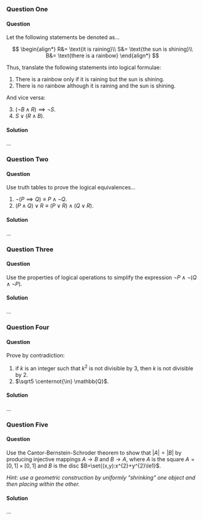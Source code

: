 ### Question One

#### Question

Let the following statements be denoted as...

$$
\begin{align*}
R&= \text{it is raining}\\
S&= \text{the sun is shining}\\
B&= \text{there is a rainbow}
\end{align*}
$$

Thus, translate the following statements into logical formulae:

1. There is a rainbow only if it is raining but the sun is shining.
2. There is no rainbow although it is raining and the sun is shining.

And vice versa:

3. $(\neg B\land R)\implies \neg S$.
4. $S\lor (R\land B)$.

#### Solution

...

### Question Two

#### Question

Use truth tables to prove the logical equivalences...

1. $\neg (P\implies Q)\equiv P\land \neg Q$.
2. $(P\land Q)\lor R\equiv(P\lor R)\land(Q\lor R)$.

#### Solution

...

### Question Three

#### Question

Use the properties of logical operations to simplify the expression $\neg P\land \neg(Q\land \neg P)$.

#### Solution

...

### Question Four

#### Question

Prove by contradiction:

1. if $k$ is an integer such that $k^{2}$ is not divisible by $3$, then $k$ is not divisible by $2$.
2. $\sqrt5 \centernot{\in} \mathbb{Q}$.

#### Solution

...

### Question Five

#### Question

Use the Cantor-Bernstein-Schroder theorem to show that $|A|=|B|$ by producing injective mappings $A\to B$ and $B\to A$, where $A$ is the square $A=[0,1]\times[0,1]$ and $B$ is the disc $B=\set{(x,y):x^{2}+y^{2}\le1}$.

*Hint: use a geometric construction by uniformly "shrinking" one object and then placing within the other.*

#### Solution

...